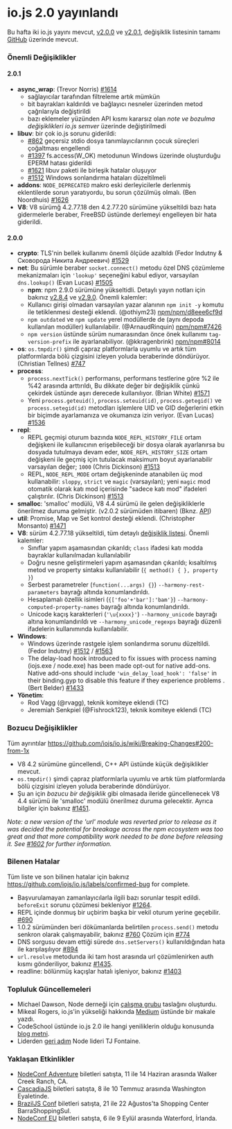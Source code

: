 # io.js 2.0 yayınlandı
Bu hafta iki io.js yayını mevcut, [v2.0.0](https://iojs.org/dist/v2.0.0/) ve [v2.0.1](https://iojs.org/dist/v2.0.1/), değişiklik listesinin tamamı [GitHub](https://github.com/iojs/io.js/blob/v1.x/CHANGELOG.md) üzerinde mevcut.

### Önemli Değişiklikler

#### 2.0.1
* **async_wrap**: (Trevor Norris) [#1614](https://github.com/iojs/io.js/pull/1614)
  - sağlayıcılar tarafından filtreleme artık mümkün
  - bit bayrakları kaldırıldı ve bağlayıcı nesneler üzerinden metod çağrılarıyla değiştirildi
  - bazı eklemeler yüzünden API kısmı kararsız olan _note ve bozulma değişiklikleri io.js semver_ üzerinde değiştirilmedi
* **libuv**: bir çok io.js sorunu giderildi:
  - [#862](https://github.com/iojs/io.js/issues/862) geçersiz stdio dosya tanımlayıcılarının çocuk süreçleri çoğaltması engellendi
  - [#1397](https://github.com/iojs/io.js/issues/1397) fs.access(W_OK) metodunun Windows üzerinde oluşturduğu EPERM hatası giderildi
  - [#1621](https://github.com/iojs/io.js/issues/1621) libuv paketi ile birleşik hatalar oluşuyor
  - [#1512](https://github.com/iojs/io.js/issues/1512) Windows sonlandırma hataları düzeltilmeli
* **addons**: `NODE_DEPRECATED` makro eski derleyicilerle derlenmiş eklentilerde sorun yaratıyordu, bu sorun çözülmüş olmalı. (Ben Noordhuis) [#1626](https://github.com/iojs/io.js/pull/1626)
* **V8**: V8 sürümğ 4.2.77.18 den 4.2.77.20 sürümüne yükseltildi bazı hata gidermelerle beraber, FreeBSD üstünde derlemeyi engelleyen bir hata giderildi.

#### 2.0.0
* **crypto**: TLS'nin bellek kullanımı önemli ölçüde azaltıldı (Fedor Indutny & Сковорода Никита Андреевич) [#1529](https://github.com/iojs/io.js/pull/1529)
* **net**: Bu sürümle beraber `socket.connect()` metodu özel DNS çözümleme mekanizmaları için `'lookup'` seçeneğini kabul ediyor, varsayılan `dns.lookup()` (Evan Lucas) [#1505](https://github.com/iojs/io.js/pull/1505)
    * **npm**: npm 2.9.0 sürümüne yükseltidli. Detaylı yayın notları için bakınız [v2.8.4](https://github.com/npm/npm/releases/tag/v2.8.4) ve [v2.9.0](https://github.com/npm/npm/releases/tag/v2.9.0). Önemli kalemler:
  - Kullanıcı girişi olmadan varsayılan yazar alanının `npm init -y` komutu ile tetiklenmesi desteği eklendi. (@othiym23) [npm/npm/d8eee6cf9d](https://github.com/npm/npm/commit/d8eee6cf9d2ff7aca68dfaed2de76824a3e0d9af)
  - `npm outdated` ve `npm update` yerel modüllerde de (aynı depoda kullanılan modüller) kullanılabilir. (@ArnaudRinquin) [npm/npm#7426](https://github.com/npm/npm/issues/7426)
  - `npm version` üstünde sürüm numarasından önce önek kullanımı `tag-version-prefix` ile ayarlanabiliyor. (@kkragenbrink) [npm/npm#8014](https://github.com/npm/npm/issues/8014)
* **os**: `os.tmpdir()` şimdi çapraz platformlarla uyumlu ve artık tüm platformlarda bölü çizgisini izleyen yoluda beraberinde döndürüyor. (Christian Tellnes) [#747](https://github.com/iojs/io.js/pull/747)
* **process**:
  - `process.nextTick()` performansı, performans testlerine göre %2 ile %42 arasında arttırıldı, Bu dikkate değer bir değişiklik çünkü çekirdek üstünde aşırı derecede kullanılıyor. (Brian White) [#1571](https://github.com/iojs/io.js/pull/1571)
  - Yeni `process.geteuid()`, `process.seteuid(id)`, `process.getegid()` ve `process.setegid(id)` metodları işlemlere UID ve GID değerlerini etkin bir biçimde ayarlamanıza ve okumanıza izin veriyor. (Evan Lucas) [#1536](https://github.com/iojs/io.js/pull/1536)
* **repl**:
  - REPL geçmişi oturum bazında `NODE_REPL_HISTORY_FILE` ortam değişkeni ile kullanıcının erişebileceği bir dosya olarak ayarlanırsa bu dosyada tutulmaya devam eder, `NODE_REPL_HISTORY_SIZE` ortam değişkeni ile geçmiş için tutulacak maksimum boyut ayarlanabilir varsayılan değer; `1000` (Chris Dickinson) [#1513](https://github.com/iojs/io.js/pull/1513)
  - REPL, `NODE_REPL_MODE` ortam değişkeninde atanabilen üç mod kullanabilir: `sloppy`, `strict` ve `magic` (varsayılan); yeni `magic` mod otomatik olarak katı mod içerisinde "sadece katı mod" ifadeleri çalıştırılır. (Chris Dickinson) [#1513](https://github.com/iojs/io.js/pull/1513)
* **smalloc**: 'smalloc' modülü, V8 4.4 sürümü ile gelen değişikliklerle önerilmez duruma gelmiştir. (v2.0.2 sürümüden itibaren) (Bknz. [API](https://iojs.org/api/smalloc.html))  
* **util**: Promise, Map ve Set kontrol desteği eklendi. (Christopher Monsanto) [#1471](https://github.com/iojs/io.js/pull/1471)
* **V8**: sürüm 4.2.77.18 yükseltildi, tüm detaylı [değişiklik listesi](https://chromium.googlesource.com/v8/v8/+/refs/heads/4.2.77/ChangeLog). Önemli kalemler:
  - Sınıflar yapım aşamasından çıkarıldı; `class` ifadesi katı modda bayraklar kullanılmadan kullanılabilir
  - Doğru nesne geliştirmeleri yapım aşamasından çıkarıldı; kısaltılmış metod ve property sintaksı kullanılabilir (`{ method() { }, property }`)
  - Serbest parametreler (`function(...args) {}`) `--harmony-rest-parameters` bayrağı altında konumlandırıldı.
  - Hesaplamalı özellik isimleri (`{['foo'+'bar']:'bam'}`) `--harmony-computed-property-names` bayrağı altında konumlandırıldı.
  - Unicode kaçış karakterleri (`'\u{xxxx}'`) `--harmony_unicode` bayrağı altına konumlandırıldı ve `--harmony_unicode_regexps` bayrağı düzenli ifadelerin kullanımında kullanılabilir.
* **Windows**:
  - Windows üzerinde rastgele işlem sonlandırma sorunu düzeltildi. (Fedor Indutny)  [#1512](https://github.com/iojs/io.js/issues/1512) / [#1563](https://github.com/iojs/io.js/pull/1563)
  - The delay-load hook introduced to fix issues with process naming (iojs.exe / node.exe) has been made opt-out for native add-ons. Native add-ons should include `'win_delay_load_hook': 'false'` in their binding.gyp to disable this feature if they experience problems . (Bert Belder) [#1433](https://github.com/iojs/io.js/pull/1433)
* **Yönetim**:
  - Rod Vagg (@rvagg), teknik komiteye eklendi (TC)
  - Jeremiah Senkpiel (@Fishrock123), teknik komiteye eklendi (TC)

### Bozucu Değişiklikler

Tüm ayrıntılar https://github.com/iojs/io.js/wiki/Breaking-Changes#200-from-1x

* V8 4.2 sürümüne güncellendi, C++ API üstünde küçük değişiklikler mevcut.
* `os.tmpdir()` şimdi çapraz platformlarla uyumlu ve artık tüm platformlarda bölü çizgisini izleyen yoluda beraberinde döndürüyor.
* Şu an için *bozucu bir değişiklik* gibi olmasada ileride güncellenecek V8 4.4 sürümü ile 'smalloc' modülü önerilmez duruma gelecektir. Ayrıca bilgiler için bakınız [#1451](https://github.com/iojs/io.js/issues/1451).

_Note: a new version of the 'url' module was reverted prior to release as it was decided the potential for breakage across the npm ecosystem was too great and that more compatibility work needed to be done before releasing it. See [#1602](https://github.com/iojs/io.js/pull/1602) for further information._

### Bilenen Hatalar
Tüm liste ve son bilinen hatalar için bakınız https://github.com/iojs/io.js/labels/confirmed-bug for complete.

* Başvurulamayan zamanlayıcılarla ilgili bazı sorunlar tespit edildi. `beforeExit` sorunu çözümesi bekleniyor  [#1264](https://github.com/iojs/io.js/issues/1264).
* REPL içinde donmuş bir uçbirim başka bir vekil oturum yerine geçebilir. [#690](https://github.com/iojs/io.js/issues/690)
* 1.0.2 sürümünden beri dökümanlarda belirtilen `process.send()` metodu senkron olarak çalışmayabilir, bakınız [#760](https://github.com/iojs/io.js/issues/760) Çözüm için [#774](https://github.com/iojs/io.js/issues/774)
* DNS sorgusu devam ettiği sürede `dns.setServers()` kullanıldığından hata ile karşılaşılıyor [#894](https://github.com/iojs/io.js/issues/894)
* `url.resolve` metodunda iki tam host arasında url çözümlenirken auth kısmı gönderiliyor, bakınız [#1435](https://github.com/iojs/io.js/issues/1435).
* readline: bölünmüş kaçışlar hatalı işleniyor, bakınız [#1403](https://github.com/iojs/io.js/issues/1403)

### Topluluk Güncellemeleri

* Michael Dawson, Node derneği için [çalışma grubu](https://github.com/mhdawson/workgroup-proposals) taslağını oluşturdu.
* Mikeal Rogers, io.js'in yükseliği hakkında [Medium](https://medium.com/node-js-javascript/growing-up-27d6cc8b7c53) üstünde bir makale yazdı.
* CodeSchool üstünde io.js 2.0 ile hangi yeniliklerin olduğu konusunda [blog metni](https://www.codeschool.com/blog/2015/05/08/whats-new-in-io-js-2-0-0/).
* Liderden [geri adım](http://blog.nodejs.org/2015/05/08/next-chapter/) Node lideri TJ Fontaine.

### Yaklaşan Etkinlikler

* [NodeConf Adventure](http://nodeconf.com/) biletleri satışta, 11 ile 14 Haziran arasında Walker Creek Ranch, CA.
* [CascadiaJS](http://2015.cascadiajs.com/) biletleri satışta, 8 ile 10 Temmuz arasında Washington Eyaletinde.
* [BrazilJS Conf](http://braziljs.com.br/) biletleri satışta, 21 ile 22 Ağustos'ta Shopping Center BarraShoppingSul.
* [NodeConf EU](http://nodeconf.eu/) biletleri satışta, 6 ile 9 Eylül arasında Waterford, İrlanda.